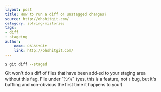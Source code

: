 ```yaml
---
layout: post
title: How to run a diff on unstagged changes?
source: http://ohshitgit.com/
category: solving-mistories
tags: 
- diff
- stageing
author: 
    name: OhShitGit
    link: http://ohshitgit.com/
---
```


```bash
$ git diff --staged
```

Git won't do a diff of files that have been add-ed to your staging area without this flag. File under ¯(ツ)/¯ (yes, this is a feature, not a bug, but it's baffling and non-obvious the first time it happens to you!)
